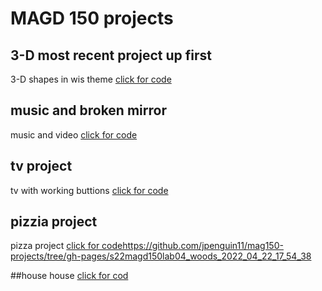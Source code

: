 # MAGD 150 projects
## 3-D most recent project up first 

3-D shapes in wis theme 
[click for code ](https://github.com/jpenguin11/mag150-projects/blob/gh-pages/s22magd150lab10_woods._2022_04_22_17_51_03/sketch.js)

## music and broken mirror
music and video 
[click for code](sketch.js)

## tv project
tv with working buttions
[click for code](sketch.js)

## pizzia project
pizza project
[click for code]()https://github.com/jpenguin11/mag150-projects/tree/gh-pages/s22magd150lab04_woods_2022_04_22_17_54_38

##house
house
[click for cod](https://github.com/jpenguin11/mag150-projects/blob/gh-pages/s22magd150lab01_woods_2022_04_22_18_32_59/sketch.js)
